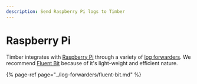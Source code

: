 ```yaml
---
description: Send Raspberry Pi logs to Timber
---
```


# Raspberry Pi

Timber integrates with [Raspberry Pi](https://www.raspberrypi.org/) through a variety of [log forwarders](../log-forwarders/). We recommend [Fluent Bit](../log-forwarders/fluent-bit.md) because of it's light-weight and efficient nature.

{% page-ref page="../log-forwarders/fluent-bit.md" %}

